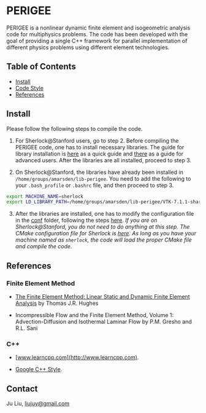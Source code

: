 # PERIGEE
PERIGEE is a nonlinear dynamic finite element and isogeometric analysis code for multiphysics problems. The code has been developed with the goal of providing a single C++ framework for parallel implementation of different physics problems using different element technologies.

## Table of Contents

- [Install](#Install)
- [Code Style](#Code-Style)
- [References](#References)

## Install
Please follow the following steps to compile the code.

1. For Sherlock@Stanford users, go to step 2. Before compiling the PERIGEE code, one has to install necessary libraries. The guide for library installation is [here](docs/install_external_libs.md) as a quick guide and [there](docs/install-advanced.md) as a guide for advanced users. After the libraries are all installed, proceed to step 3.

2. On Sherlock@Stanford, the libraries have already been installed in `/home/groups/amarsden/lib-perigee`. You need to add the following to your `.bash_profile` or `.bashrc` file, and then proceed to step 3.
```sh
export MACHINE_NAME=sherlock
export LD_LIBRARY_PATH=/home/groups/amarsden/lib-perigee/VTK-7.1.1-shared/lib:$LD_LIBRARY_PATH
```
 
3. After the libraries are installed, one has to modify the configuration file in the [conf](conf) folder, following the steps [here](docs/configure_perigee_guide.md). *If you are on Sherlock@Stanford, you do not need to do anything at this step. The CMake configuration file for Sherlock is [here](conf/stanford_sherlock.cmake). As long as you have your machine named as `sherlock`, the code will load the proper CMake file and compile the code*.

## References
### Finite Element Method
* [The Finite Element Method: Linear Static and Dynamic Finite Element Analysis](https://www.amazon.com/Finite-Element-Method-Mechanical-Engineering/dp/0486411818/ref=sr_1_2?keywords=the+finite+element+method&qid=1566093145&s=books&sr=1-2) by Thomas J.R. Hughes

* Incompressible Flow and the Finite Element Method, Volume 1: Advection-Diffusion and Isothermal Laminar Flow by P.M. Gresho and R.L. Sani

### C++
* [www.learncpp.com](http://www.learncpp.com).

* [Google C++ Style](https://google.github.io/styleguide/cppguide.html).

## Contact
Ju Liu, liujuy@gmail.com
